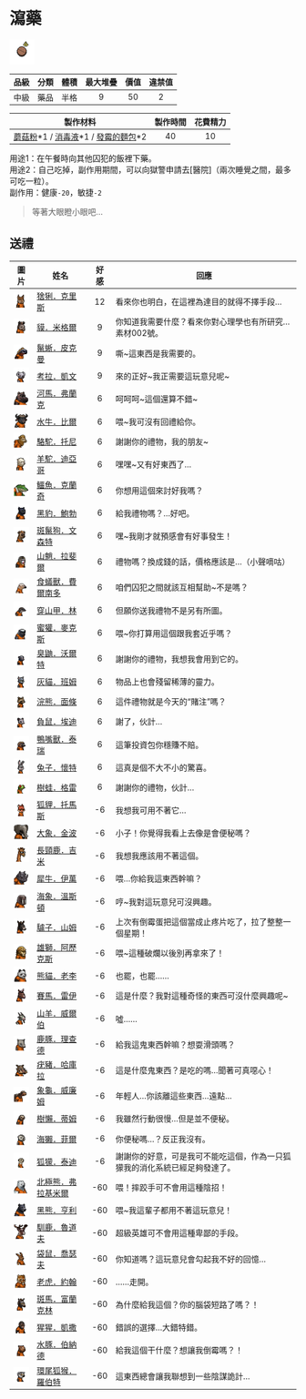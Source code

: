 # 瀉藥

![img](images/item_pic_XY.png)

|品級|分類|體積|最大堆疊|價值|違禁值|
|:--:|:--:|:--:|:--:|:--:|:--:|
|中級|藥品|半格|9|50|2|

|製作材料|製作時間|花費精力|
|:--:|:--:|:--:|
|[蘑菇粉](43-蘑菇粉.md)\*1 / [消毒液](118-消毒液.md)\*1 / [發霉的麵包](200-發霉的麵包.md)\*2|40|10|

用途1：在午餐時向其他囚犯的飯裡下藥。\
用途2：自己吃掉，副作用期間，可以向獄警申請去[醫院]（兩次睡覺之間，最多可吃一粒）。\
副作用：健康`-20`，敏捷`-2`

> 等著大眼瞪小眼吧…

## 送禮

|圖片|姓名|好感|回應|
|:--:|--|:--:|--|
|![img](images/Lynx.png)|[猞猁．克里斯](猞猁．克里斯.md)|12|看來你也明白，在這裡為達目的就得不擇手段…|
|![img](images/tapir.png)|[貘．米格爾](貘．米格爾.md)|9|你知道我需要什麼？看來你對心理學也有所研究…素材002號。|
|![img](images/MarineIguana.png)|[鬣蜥．皮克曼](鬣蜥．皮克曼.md)|9|嘶\~這東西是我需要的。|
|![img](images/Koala.png)|[考拉．凱文](考拉．凱文.md)|9|來的正好\~我正需要這玩意兒呢\~|
|![img](images/hippopotamus.png)|[河馬．弗蘭克](河馬．弗蘭克.md)|6|呵呵呵\~這個還算不錯\~|
|![img](images/AfricanBuffalo.png)|[水牛．比爾](水牛．比爾.md)|6|喂\~我可沒有回禮給你。|
|![img](images/camel.png)|[駱駝．托尼](駱駝．托尼.md)|6|謝謝你的禮物，我的朋友\~|
|![img](images/Alpaca.png)|[羊駝．迪亞哥](羊駝．迪亞哥.md)|6|嘿嘿\~又有好東西了…|
|![img](images/crocodile.png)|[鱷魚．克蘭奇](鱷魚．克蘭奇.md)|6|你想用這個來討好我嗎？|
|![img](images/BlackPanther.png)|[黑豹．鮑勃](黑豹．鮑勃.md)|6|給我禮物嗎？…好吧。|
|![img](images/SpottedHyaena.png)|[斑鬣狗．文森特](斑鬣狗．文森特.md)|6|嘿\~我剛才就預感會有好事發生！|
|![img](images/Mandrill.png)|[山魈．拉斐爾](山魈．拉斐爾.md)|6|禮物嗎？換成錢的話，價格應該是…（小聲嘀咕）|
|![img](images/Anteater.png)|[食蟻獸．費爾南多](食蟻獸．費爾南多.md)|6|咱們囚犯之間就該互相幫助\~不是嗎？|
|![img](images/pangolin.png)|[穿山甲．林](穿山甲．林.md)|6|但願你送我禮物不是另有所圖。|
|![img](images/HoneyBadger.png)|[蜜獾．麥克斯](蜜獾．麥克斯.md)|6|喂\~你打算用這個跟我套近乎嗎？|
|![img](images/skunk.png)|[臭鼬．沃爾特](臭鼬．沃爾特.md)|6|謝謝你的禮物，我想我會用到它的。|
|![img](images/cat.png)|[灰貓．班姆](灰貓．班姆.md)|6|物品上也會殘留稀薄的靈力。|
|![img](images/Raccoon.png)|[浣熊．面條](浣熊．面條.md)|6|這件禮物就是今天的“賭注”嗎？|
|![img](images/Possum.png)|[負鼠．埃迪](負鼠．埃迪.md)|6|謝了，伙計…|
|![img](images/platypus.png)|[鴨嘴獸．泰瑞](鴨嘴獸．泰瑞.md)|6|這筆投資包你穩賺不賠。|
|![img](images/rabbit.png)|[兔子．懷特](兔子．懷特.md)|6|這真是個不大不小的驚喜。|
|![img](images/Treefrog.png)|[樹蛙．格雷](樹蛙．格雷.md)|6|謝謝你的禮物，伙計…|
|![img](images/fox.png)|[狐貍．托馬斯](狐貍．托馬斯.md)|-6|我想我可用不著它…|
|![img](images/elephant.png)|[大象．金波](大象．金波.md)|-6|小子！你覺得我看上去像是會便秘嗎？|
|![img](images/giraffe.png)|[長頸鹿．吉米](長頸鹿．吉米.md)|-6|我想我應該用不著這個。|
|![img](images/rhinoceros.png)|[犀牛．伊萬](犀牛．伊萬.md)|-6|喂…你給我這東西幹嘛？|
|![img](images/walrus.png)|[海象．溫斯頓](海象．溫斯頓.md)|-6|哼\~我對這玩意兒可沒興趣。|
|![img](images/donkey.png)|[驢子．山姆](驢子．山姆.md)|-6|上次有倒霉蛋把這個當成止疼片吃了，拉了整整一個星期！|
|![img](images/lion.png)|[雄獅．阿歷克斯](雄獅．阿歷克斯.md)|-6|喂\~這種破爛以後別再拿來了！|
|![img](images/panda.png)|[熊貓．老李](熊貓．老李.md)|-6|也罷，也罷……|
|![img](images/horse.png)|[賽馬．雷伊](賽馬．雷伊.md)|-6|這是什麼？我對這種奇怪的東西可沒什麼興趣呢\~|
|![img](images/goat.png)|[山羊．威爾伯](山羊．威爾伯.md)|-6|噓……|
|![img](images/DeerDolphin.png)|[鹿豚．理查德](鹿豚．理查德.md)|-6|給我這鬼東西幹嘛？想耍滑頭嗎？|
|![img](images/Warthog.png)|[疣豬．哈庫拉](疣豬．哈庫拉.md)|-6|這是什麼鬼東西？是吃的嗎…聞著可真噁心！|
|![img](images/Tortoise.png)|[象龜．威廉姆](象龜．威廉姆.md)|-6|年輕人…你該離這些東西…遠點…|
|![img](images/sloth.png)|[樹懶．蒂姆](樹懶．蒂姆.md)|-6|我雖然行動很慢…但是並不便秘。|
|![img](images/SeaOtter.png)|[海獺．菲爾](海獺．菲爾.md)|-6|你便秘嗎…？反正我沒有。|
|![img](images/meerkat.png)|[狐獴．泰迪](狐獴．泰迪.md)|-6|謝謝你的好意，可是我可不能吃這個，作為一只狐獴我的消化系統已經足夠發達了。|
|![img](images/PolarBear.png)|[北極熊．弗拉基米爾](北極熊．弗拉基米爾.md)|-60|喂！摔跤手可不會用這種陰招！|
|![img](images/BlackBear.png)|[黑熊．亨利](黑熊．亨利.md)|-60|喂\~我這輩子都用不著這玩意兒！|
|![img](images/reindeer.png)|[馴鹿．魯道夫](馴鹿．魯道夫.md)|-60|超級英雄可不會用這種卑鄙的手段。|
|![img](images/kangaroo.png)|[袋鼠．喬瑟夫](袋鼠．喬瑟夫.md)|-60|你知道嗎？這玩意兒會勾起我不好的回憶…|
|![img](images/tiger.png)|[老虎．約翰](老虎．約翰.md)|-60|……走開。|
|![img](images/zebra.png)|[斑馬．富蘭克林](斑馬．富蘭克林.md)|-60|為什麼給我這個？你的腦袋短路了嗎？！|
|![img](images/chimpanzee.png)|[猩猩．凱撒](猩猩．凱撒.md)|-60|錯誤的選擇…大錯特錯。|
|![img](images/Capybara.png)|[水豚．伯納德](水豚．伯納德.md)|-60|給我這個干什麼？想讓我倒霉嗎？！|
|![img](images/RingTailedLemur.png)|[環尾狐猴．羅伯特](環尾狐猴．羅伯特.md)|-60|這東西總會讓我聯想到一些陰謀詭計…|

